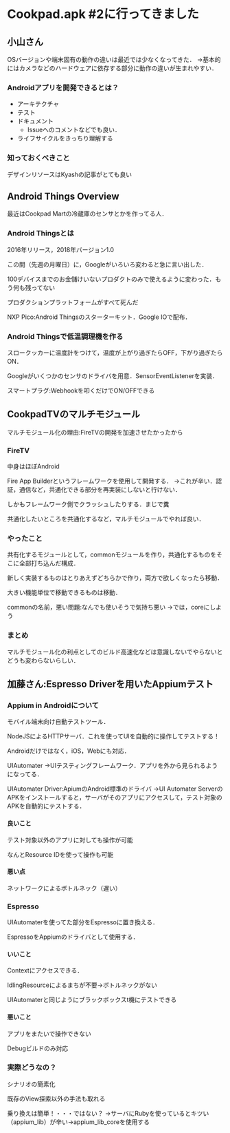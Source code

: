 # Cookpad.apk #2に行ってきました

## 小山さん
OSバージョンや端末固有の動作の違いは最近では少なくなってきた．
→基本的にはカメラなどのハードウェアに依存する部分に動作の違いが生まれやすい．

### Androidアプリを開発できるとは？
* アーキテクチャ
* テスト
* ドキュメント
    * Issueへのコメントなどでも良い．
* ライフサイクルをきっちり理解する

### 知っておくべきこと
デザインリソースはKyashの記事がとても良い

## Android Things Overview
最近はCookpad Martの冷蔵庫のセンサとかを作ってる人．

### Android Thingsとは
2016年リリース，2018年バージョン1.0

この間（先週の月曜日）に，Googleがいろいろ変わると急に言い出した．

100デバイスまでのお金儲けいないプロダクトのみで使えるように変わった．もう何も残ってない

プロダクションプラットフォームがすべて死んだ

NXP Pico:Android Thingsのスターターキット．Google IOで配布．

### Android Thingsで低温調理機を作る
スロークッカーに温度計をつけて，温度が上がり過ぎたらOFF，下がり過ぎたらON．

Googleがいくつかのセンサのドライバを用意．SensorEventListenerを実装．

スマートプラグ:Webhookを叩くだけでON/OFFできる


## CookpadTVのマルチモジュール
マルチモジュール化の理由:FireTVの開発を加速させたかったから

### FireTV
中身はほぼAndroid

Fire App Builderというフレームワークを使用して開発する．
→これが辛い．認証，通信など，共通化できる部分を再実装にしないと行けない．

しかもフレームワーク側でクラッシュしたりする．まじで糞

共通化したいところを共通化するなど，マルチモジュールでやれば良い．

### やったこと
共有化するモジュールとして，commonモジュールを作り，共通化するものをそこに全部打ち込んだ構成．

新しく実装するものはとりあえずどちらかで作り，両方で欲しくなったら移動．

大きい機能単位で移動できるものは移動．

commonの名前，悪い問題:なんでも使いそうで気持ち悪い
→では，coreにしよう

### まとめ
マルチモジュール化の利点としてのビルド高速化などは意識しないでやらないとどうも変わらないらしい．

## 加藤さん:Espresso Driverを用いたAppiumテスト
### Appium in Androidについて
モバイル端末向け自動テストツール．

NodeJSによるHTTPサーバ．これを使ってUIを自動的に操作してテストする！

Androidだけではなく，iOS，Webにも対応．

UIAutomater
→UIテスティングフレームワーク．アプリを外から見られるようになってる．

UIAutomater Driver:ApiumのAndroid標準のドライバ
→UI Automater ServerのAPKをインストールすると，サーバがそのアプリにアクセスして，テスト対象のAPKを自動的にテストする．

#### 良いこと
テスト対象以外のアプリに対しても操作が可能

なんとResource IDを使って操作も可能

#### 悪い点
ネットワークによるボトルネック（遅い）

### Espresso
UIAutomaterを使ってた部分をEspressoに置き換える．

EspressoをAppiumのドライバとして使用する．

#### いいこと
Contextにアクセスできる．

IdlingResourceによるまちが不要→ボトルネックがない

UIAutomaterと同じようにブラックボックスt機にテストできる

#### 悪いこと
アプリをまたいで操作できない

Debugビルドのみ対応

### 実際どうなの？
シナリオの簡素化

既存のView探索以外の手法も取れる

乗り換えは簡単！・・・ではない？
→サーバにRubyを使っているとキツい（appium_lib）が辛い→appium_lib_coreを使用する
